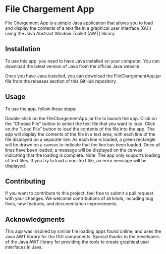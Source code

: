 # File Chargement App
File Chargement App is a simple Java application that allows you to load and display the contents of a text file in a graphical user interface (GUI) using the Java Abstract Window Toolkit (AWT) library.

## Installation
To use this app, you need to have Java installed on your computer. You can download the latest version of Java from the official Java website.

Once you have Java installed, you can download the FileChargementApp.jar file from the releases section of this GitHub repository.

## Usage
To use the app, follow these steps:

Double-click on the FileChargementApp.jar file to launch the app.
Click on the "Choose File" button to select the text file that you want to load.
Click on the "Load File" button to load the contents of the file into the app.
The app will display the contents of the file in a text area, with each line of the file displayed on a separate line.
As each line is loaded, a green rectangle will be drawn on a canvas to indicate that the line has been loaded.
Once all lines have been loaded, a message will be displayed on the canvas indicating that the loading is complete.
Note: The app only supports loading of text files. If you try to load a non-text file, an error message will be displayed.

## Contributing
If you want to contribute to this project, feel free to submit a pull request with your changes. We welcome contributions of all kinds, including bug fixes, new features, and documentation improvements.


## Acknowledgments
This app was inspired by similar file loading apps found online, and uses the Java AWT library for the GUI components. Special thanks to the developers of the Java AWT library for providing the tools to create graphical user interfaces in Java.
